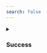 ```yaml
---
search: false
---
```


<details class="custom-block collapse details">
<summary class="collapsible-header">
	
### Success

</summary>
<DemoContainer>
	<MButton label="Success" severity="success" />
	<MButton label="Success" variant="text" severity="success" />
	<MButton label="Success" variant="outlined" severity="success" />
	<MButton label="Success" severity="success" rounded />
	<MButton label="Success" variant="text" severity="success" rounded />
	<MButton label="Success" variant="outlined" severity="success" rounded />
</DemoContainer>

::: code-group

```vue [Composition API]
<template>
	<MButton label="Success" severity="success" />
	<MButton label="Success" variant="text" severity="success" />
	<MButton label="Success" variant="outlined" severity="success" />
	<MButton label="Success" severity="success" rounded />
	<MButton label="Success" variant="text" severity="success" rounded />
	<MButton label="Success" variant="outlined" severity="success" rounded />
</template>
```

```vue [Options API]
<template>
	<MButton label="Success" severity="success" />
	<MButton label="Success" variant="text" severity="success" />
	<MButton label="Success" variant="outlined" severity="success" />
	<MButton label="Success" severity="success" rounded />
	<MButton label="Success" variant="text" severity="success" rounded />
	<MButton label="Success" variant="outlined" severity="success" rounded />
</template>
```

:::

</details>
